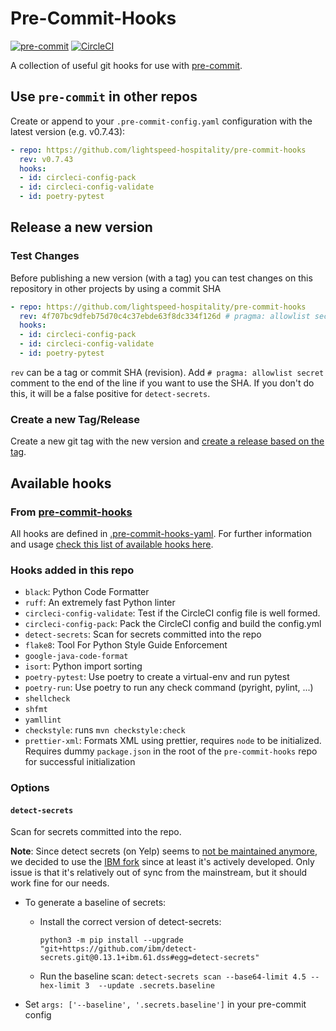 # Pre-Commit-Hooks

[![pre-commit](https://img.shields.io/badge/pre--commit-enabled-brightgreen?logo=pre-commit&logoColor=white)](https://github.com/pre-commit/pre-commit)
[![CircleCI](https://circleci.com/gh/lightspeed-hospitality/pre-commit-hooks.svg?style=svg&circle-token=ad9a82293e27bd8777c3e8b3f81ddbdb95b217f3)](https://circleci.com/gh/lightspeed-hospitality/pre-commit-hooks)

A collection of useful git hooks for use with [pre-commit](https://pre-commit.com/).

## Use `pre-commit` in other repos

Create or append to your `.pre-commit-config.yaml` configuration with the latest version (e.g. v0.7.43):

```yaml
- repo: https://github.com/lightspeed-hospitality/pre-commit-hooks
  rev: v0.7.43
  hooks:
  - id: circleci-config-pack
  - id: circleci-config-validate
  - id: poetry-pytest
```

## Release a new version

### Test Changes

Before publishing a new version (with a tag) you can test changes on this repository in other projects by using a commit SHA

```yaml
- repo: https://github.com/lightspeed-hospitality/pre-commit-hooks
  rev: 4f707bc9dfeb75d70c4c37ebde63f8dc334f126d # pragma: allowlist secret
  hooks:
  - id: circleci-config-pack
  - id: circleci-config-validate
  - id: poetry-pytest
```

`rev` can be a tag or commit SHA (revision).
Add `# pragma: allowlist secret` comment to the end of the line if you want to use the SHA.
If you don't do this, it will be a false positive for `detect-secrets`.

### Create a new Tag/Release

Create a new git tag with the new version and [create a release based on the tag](https://github.com/lightspeed-hospitality/pre-commit-hooks/releases/new).

## Available hooks

### From [pre-commit-hooks](https://github.com/pre-commit/pre-commit-hooks/tree/v4.1.0#hooks-available)

All hooks are defined in [.pre-commit-hooks-yaml](.pre-commit-hooks-yaml). For further information and usage [check this list of available hooks here](https://github.com/pre-commit/pre-commit-hooks/tree/v4.1.0#hooks-available).

### Hooks added in this repo

- `black`: Python Code Formatter
- `ruff`: An extremely fast Python linter
- `circleci-config-validate`: Test if the CircleCI config file is well formed.
- `circleci-config-pack`: Pack the CircleCI config and build the config.yml
- `detect-secrets`: Scan for secrets committed into the repo
- `flake8`: Tool For Python Style Guide Enforcement
- `google-java-code-format`
- `isort`: Python import sorting
- `poetry-pytest`: Use poetry to create a virtual-env and run pytest
- `poetry-run`: Use poetry to run any check command (pyright, pylint, ...)
- `shellcheck`
- `shfmt`
- `yamllint`
- `checkstyle`: runs `mvn checkstyle:check`
- `prettier-xml`: Formats XML using prettier, requires `node` to be initialized. Requires dummy `package.json` in the root of the `pre-commit-hooks` repo for successful initialization

### Options

#### `detect-secrets`

Scan for secrets committed into the repo.

**Note**: Since detect secrets (on Yelp) seems to [not be maintained anymore](https://github.com/Yelp/detect-secrets/issues/473),
we decided to use the [IBM fork](https://github.com/IBM/detect-secrets) since at least it's actively developed. Only issue is that it's
relatively out of sync from the mainstream, but it should work fine for our needs.

- To generate a baseline of secrets:
  - Install the correct version of detect-secrets:

      ```console
      python3 -m pip install --upgrade "git+https://github.com/ibm/detect-secrets.git@0.13.1+ibm.61.dss#egg=detect-secrets"
      ```

  - Run the baseline scan: `detect-secrets scan --base64-limit 4.5 --hex-limit 3  --update .secrets.baseline`
- Set `args: ['--baseline', '.secrets.baseline']` in your pre-commit config
